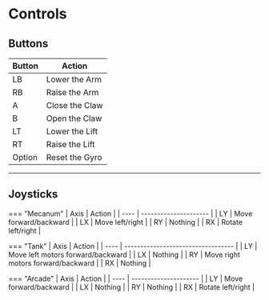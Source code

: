 # Controls

## Buttons

| Button | Action         |
| ------ | -------------- |
| LB     | Lower the Arm  |
| RB     | Raise the Arm  |
| A      | Close the Claw |
| B      | Open the Claw  |
| LT     | Lower the Lift |
| RT     | Raise the Lift |
| Option | Reset the Gyro |
<hr>

## Joysticks

=== "Mecanum"
    | Axis | Action                |
    | ---- | --------------------- |
    | LY   | Move forward/backward |
    | LX   | Move left/right       |
    | RY   | Nothing               |
    | RX   | Rotate left/right     |

=== "Tank"
    | Axis | Action                             |
    | ---- | ---------------------------------- |
    | LY   | Move left motors forward/backward  |
    | LX   | Nothing                            |
    | RY   | Move right motors forward/backward |
    | RX   | Nothing                            |

=== "Arcade"
    | Axis | Action                |
    | ---- | --------------------- |
    | LY   | Move forward/backward |
    | LX   | Nothing               |
    | RY   | Nothing               |
    | RX   | Rotate left/right     |